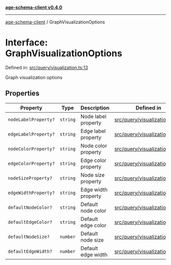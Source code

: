 [**age-schema-client v0.4.0**](../index.md)

***

[age-schema-client](../index.md) / GraphVisualizationOptions

# Interface: GraphVisualizationOptions

Defined in: [src/query/visualization.ts:13](https://github.com/standardbeagle/ageSchemaClient/blob/main/src/query/visualization.ts#L13)

Graph visualization options

## Properties

| Property | Type | Description | Defined in |
| ------ | ------ | ------ | ------ |
| <a id="nodelabelproperty"></a> `nodeLabelProperty?` | `string` | Node label property | [src/query/visualization.ts:17](https://github.com/standardbeagle/ageSchemaClient/blob/main/src/query/visualization.ts#L17) |
| <a id="edgelabelproperty"></a> `edgeLabelProperty?` | `string` | Edge label property | [src/query/visualization.ts:22](https://github.com/standardbeagle/ageSchemaClient/blob/main/src/query/visualization.ts#L22) |
| <a id="nodecolorproperty"></a> `nodeColorProperty?` | `string` | Node color property | [src/query/visualization.ts:27](https://github.com/standardbeagle/ageSchemaClient/blob/main/src/query/visualization.ts#L27) |
| <a id="edgecolorproperty"></a> `edgeColorProperty?` | `string` | Edge color property | [src/query/visualization.ts:32](https://github.com/standardbeagle/ageSchemaClient/blob/main/src/query/visualization.ts#L32) |
| <a id="nodesizeproperty"></a> `nodeSizeProperty?` | `string` | Node size property | [src/query/visualization.ts:37](https://github.com/standardbeagle/ageSchemaClient/blob/main/src/query/visualization.ts#L37) |
| <a id="edgewidthproperty"></a> `edgeWidthProperty?` | `string` | Edge width property | [src/query/visualization.ts:42](https://github.com/standardbeagle/ageSchemaClient/blob/main/src/query/visualization.ts#L42) |
| <a id="defaultnodecolor"></a> `defaultNodeColor?` | `string` | Default node color | [src/query/visualization.ts:47](https://github.com/standardbeagle/ageSchemaClient/blob/main/src/query/visualization.ts#L47) |
| <a id="defaultedgecolor"></a> `defaultEdgeColor?` | `string` | Default edge color | [src/query/visualization.ts:52](https://github.com/standardbeagle/ageSchemaClient/blob/main/src/query/visualization.ts#L52) |
| <a id="defaultnodesize"></a> `defaultNodeSize?` | `number` | Default node size | [src/query/visualization.ts:57](https://github.com/standardbeagle/ageSchemaClient/blob/main/src/query/visualization.ts#L57) |
| <a id="defaultedgewidth"></a> `defaultEdgeWidth?` | `number` | Default edge width | [src/query/visualization.ts:62](https://github.com/standardbeagle/ageSchemaClient/blob/main/src/query/visualization.ts#L62) |
